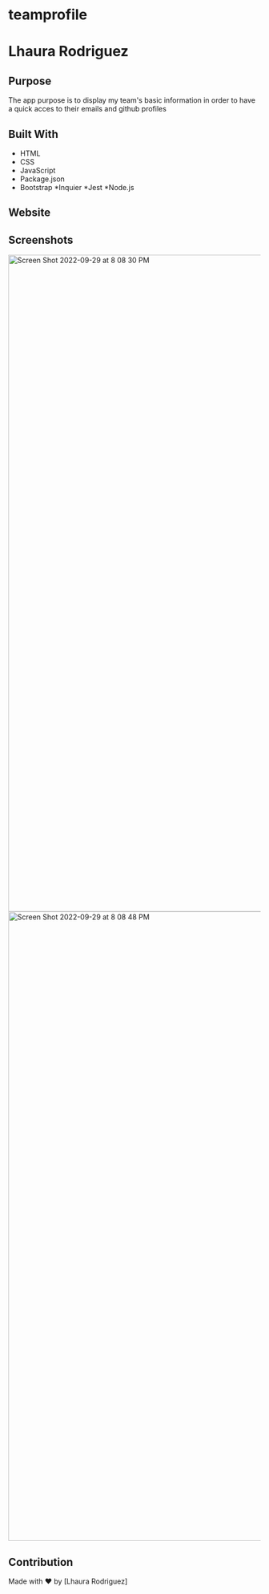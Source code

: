 # teamprofile


# Lhaura Rodriguez

## Purpose
The app purpose is to display my team's basic information in order to have a quick acces to their emails and github profiles

## Built With
* HTML
* CSS
* JavaScript 
* Package.json
* Bootstrap
*Inquier
*Jest
*Node.js
## Website

## Screenshots
<img width="1310" alt="Screen Shot 2022-09-29 at 8 08 30 PM" src="https://user-images.githubusercontent.com/106787987/193163218-013d08ae-3378-4378-ba74-a892ccad2845.png">
<img width="1255" alt="Screen Shot 2022-09-29 at 8 08 48 PM" src="https://user-images.githubusercontent.com/106787987/193163221-df6f98d1-c308-49a3-b39d-e696211b79b9.png">

## Contribution
Made with ❤️ by [Lhaura Rodriguez]